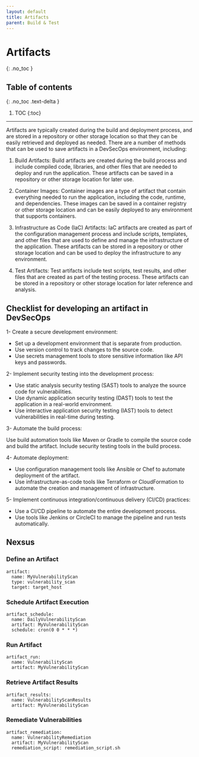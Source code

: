 ```yaml
---
layout: default
title: Artifacts
parent: Build & Test
---
```


# Artifacts
{: .no_toc }

## Table of contents
{: .no_toc .text-delta }

1. TOC
{:toc}

---

Artifacts are typically created during the build and deployment process, and are stored in a repository or other storage location so that they can be easily retrieved and deployed as needed. There are a number of methods that can be used to save artifacts in a DevSecOps environment, including:

1. Build Artifacts: Build artifacts are created during the build process and include compiled code, libraries, and other files that are needed to deploy and run the application. These artifacts can be saved in a repository or other storage location for later use.

2. Container Images: Container images are a type of artifact that contain everything needed to run the application, including the code, runtime, and dependencies. These images can be saved in a container registry or other storage location and can be easily deployed to any environment that supports containers.

3. Infrastructure as Code (IaC) Artifacts: IaC artifacts are created as part of the configuration management process and include scripts, templates, and other files that are used to define and manage the infrastructure of the application. These artifacts can be stored in a repository or other storage location and can be used to deploy the infrastructure to any environment.

4. Test Artifacts: Test artifacts include test scripts, test results, and other files that are created as part of the testing process. These artifacts can be stored in a repository or other storage location for later reference and analysis.




## Checklist for developing an artifact in DevSecOps



1- Create a secure development environment:

* Set up a development environment that is separate from production.
* Use version control to track changes to the source code.
* Use secrets management tools to store sensitive information like API keys and passwords.

2- Implement security testing into the development process:

* Use static analysis security testing (SAST) tools to analyze the source code for vulnerabilities.
* Use dynamic application security testing (DAST) tools to test the application in a real-world environment.
* Use interactive application security testing (IAST) tools to detect vulnerabilities in real-time during testing.

3- Automate the build process:

Use build automation tools like Maven or Gradle to compile the source code and build the artifact.
Include security testing tools in the build process.

4- Automate deployment:

* Use configuration management tools like Ansible or Chef to automate deployment of the artifact.
* Use infrastructure-as-code tools like Terraform or CloudFormation to automate the creation and management of infrastructure.

5- Implement continuous integration/continuous delivery (CI/CD) practices:

* Use a CI/CD pipeline to automate the entire development process.
* Use tools like Jenkins or CircleCI to manage the pipeline and run tests automatically.




## Nexsus

### Define an Artifact

```
artifact:
  name: MyVulnerabilityScan
  type: vulnerability_scan
  target: target_host
```

### Schedule Artifact Execution

```
artifact_schedule:
  name: DailyVulnerabilityScan
  artifact: MyVulnerabilityScan
  schedule: cron(0 0 * * *)
```


### Run Artifact

```
artifact_run:
  name: VulnerabilityScan
  artifact: MyVulnerabilityScan
```

### Retrieve Artifact Results

```
artifact_results:
  name: VulnerabilityScanResults
  artifact: MyVulnerabilityScan
```


### Remediate Vulnerabilities

```
artifact_remediation:
  name: VulnerabilityRemediation
  artifact: MyVulnerabilityScan
  remediation_script: remediation_script.sh
```






